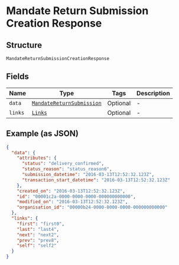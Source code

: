 
# Mandate Return Submission Creation Response

## Structure

`MandateReturnSubmissionCreationResponse`

## Fields

| Name | Type | Tags | Description |
|  --- | --- | --- | --- |
| `data` | [`MandateReturnSubmission`](../../doc/models/mandate-return-submission.md) | Optional | - |
| `links` | [`Links`](../../doc/models/links.md) | Optional | - |

## Example (as JSON)

```json
{
  "data": {
    "attributes": {
      "status": "delivery_confirmed",
      "status_reason": "status_reason6",
      "submission_datetime": "2016-03-13T12:52:32.123Z",
      "transaction_start_datetime": "2016-03-13T12:52:32.123Z"
    },
    "created_on": "2016-03-13T12:52:32.123Z",
    "id": "00001c2a-0000-0000-0000-000000000000",
    "modified_on": "2016-03-13T12:52:32.123Z",
    "organisation_id": "00000b24-0000-0000-0000-000000000000"
  },
  "links": {
    "first": "first0",
    "last": "last4",
    "next": "next2",
    "prev": "prev8",
    "self": "self2"
  }
}
```

